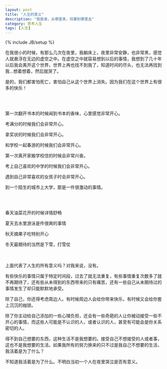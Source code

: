 ```yaml
---
layout: post
title: "人生的意义"
description: "我是谁，从哪里来，将要到哪里去"
category: 思考人生
tags: [人生]
---
```

{% include JB/setup %}

在我很小的时候，有那么几次在夜里，我躺床上，夜里非常安静，也非常黑，感觉人就悬浮在无边的虚空之中。在虚空之中就容易想到以后的事情，我想到了几十年以后我会离开这个世界，世界上再也找不到我了，知道时间的尽头，也无法再找到我...想着想着，然后就哭了。

是的，我们都害怕死亡，害怕自己从这个世界上消失。因为我们在这个世界上有很多的快乐！

<br>

<br>

第一次翻开书本的时候闻到书本的香味，心里感觉非常开心。

考满分的时候我们会非常开心。

拿奖状的时候我们会非常开心。

和学校一起春游的时候我们会非常开心。

第一次离开家搬学校住的时候会非常兴奋。

考上自己喜欢的中学的时候我们会非常开心。

遇到自己非常喜欢的女孩子时会非常开心。

到一个陌生的城市上大学，那是一件很激动的事情。

<br>

<br>

春天油菜花开的时候详情舒畅

夏天去水里游泳是件很爽的事情

秋天摘果子吃特别开心

冬天最期待的当然是下雪，打雪仗

<br>

<br>
上面代表了人生的所有意义吗？对我来说，没有。

有些快乐的事情只属于特定时间段，过去了就无法重复，有些事情重复次数多了就不再期待了，还有些从未得到的东西带来的只有痛苦，还有一些自己从未期待过的事情发生了却只能默默地承受。

除了自己，你还得考虑周边人。有时候周边人会给你带来快乐，有时候又会给你套上沉沉的枷锁。

除了你主动给自己添加的一些心理负担，还会有一些奇葩的人让你被动接受一些不开心的事情，而这些人可能是不认识的人，或者认识的人，甚至有可能会是你关系密切的人。

得不到自己想要的东西，这种生活不是我想要的。接受自己不想接受的人或者事，这也不是我想要的生活。如果我所有的努力换来的只不过是我自己不想要的生活，我活着是为了什么？


不知道我活着是为了什么。不明白当初一个人在夜里哭泣是否有意义。



